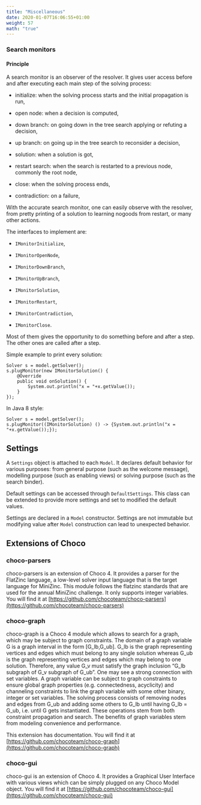 ```yaml
---
title: "Miscellaneous"
date: 2020-01-07T16:06:55+01:00
weight: 57
math: "true"
---
```


### Search monitors

#### Principle

A search monitor is an observer of the resolver.
It gives user access before and after executing each main step of the solving process:


* initialize: when the solving process starts and the initial propagation is run,


* open node: when a decision is computed,


* down branch: on going down in the tree search applying or refuting a decision,


* up branch: on going up in the tree search to reconsider a decision,


* solution: when a solution is got,


* restart search: when the search is restarted to a previous node, commonly the root node,


* close: when the solving process ends,


* contradiction: on a failure,

With the accurate search monitor, one can easily observe with the resolver, from pretty printing of a solution to learning nogoods from restart, or many other actions.

The interfaces to implement are:


* `IMonitorInitialize`,


* `IMonitorOpenNode`,


* `IMonitorDownBranch`,


* `IMonitorUpBranch`,


* `IMonitorSolution`,


* `IMonitorRestart`,


* `IMonitorContradiction`,


* `IMonitorClose`.

Most of them gives the opportunity to do something before and after a step. The other ones are called after a step.

Simple example to print every solution:

```
Solver s = model.getSolver();
s.plugMonitor(new IMonitorSolution() {
    @Override
    public void onSolution() {
        System.out.println("x = "+x.getValue());
    }
});
```

In Java 8 style:

```
Solver s = model.getSolver();
s.plugMonitor((IMonitorSolution) () -> {System.out.println("x = "+x.getValue());});
```


## Settings

A `Settings` object is attached to each `Model`.
It declares default behavior for various purposes: from general purpose (such as the welcome message), modelling purpose (such as enabling views) or solving purpose (such as the search binder).

Default settings can be accessed through `DefaultSettings`.
This class can be extended to provide more settings and set to modified the default values.

Settings are declared in a `Model` constructor.
Settings are not immutable but modifying value after `Model` construction can lead to unexpected behavior.

## Extensions of Choco

### choco-parsers

choco-parsers is an extension of Choco 4. It provides a parser for the FlatZinc language, a low-level solver input language that is the target language for MiniZinc.
This module follows the flatzinc standards that are used for the annual MiniZinc challenge. It only supports integer variables.
You will find it at [https://github.com/chocoteam/choco-parsers](https://github.com/chocoteam/choco-parsers)

### choco-graph

choco-graph is a Choco 4 module which allows to search for a graph, which may be subject to graph constraints.
The domain of a graph variable G is a graph interval in the form [G_lb,G_ub].
G_lb is the graph representing vertices and edges which must belong to any single solution whereas G_ub is the graph representing vertices and edges which may belong to one solution.
Therefore, any value G_v must satisfy the graph inclusion “G_lb subgraph of G_v subgraph of  G_ub”.
One may see a strong connection with set variables.
A graph variable can be subject to graph constraints to ensure global graph properties (e.g. connectedness, acyclicity) and channeling constraints to link the graph variable with some other binary, integer or set variables.
The solving process consists of removing nodes and edges from G_ub and adding some others to G_lb until having G_lb = G_ub, i.e. until G gets instantiated.
These operations stem from both constraint propagation and search. The benefits of graph variables stem from modeling convenience and performance.

This extension has documentation. You will find it at [https://github.com/chocoteam/choco-graph](https://github.com/chocoteam/choco-graph)

### choco-gui

choco-gui is an extension of Choco 4.
It provides a Graphical User Interface with various views which can be simply plugged on any Choco Model object.
You will find it at [https://github.com/chocoteam/choco-gui](https://github.com/chocoteam/choco-gui)

